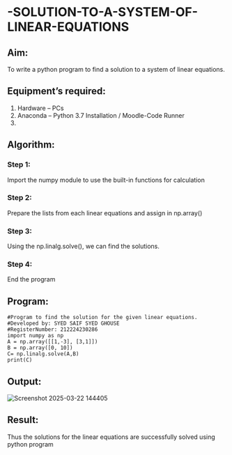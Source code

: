 # -SOLUTION-TO-A-SYSTEM-OF-LINEAR-EQUATIONS
## Aim:
To write a python program to find a solution to a system of linear equations.

## Equipment’s required:
1. 	Hardware – PCs
2. 	Anaconda – Python 3.7 Installation / Moodle-Code Runner
3. 	
## Algorithm:

### Step 1: 
Import the numpy module to use the built-in functions for calculation 
### Step 2: 
Prepare the lists from each linear equations and assign in np.array()
### Step 3: 
Using the np.linalg.solve(), we can find the solutions.
### Step 4: 
End the program

## Program:
```
#Program to find the solution for the given linear equations.
#Developed by: SYED SAIF SYED GHOUSE
#RegisterNumber: 212224230286
import numpy as np
A = np.array([[1,-3], [3,1]])
B = np.array([0, 10])
C= np.linalg.solve(A,B)
print(C)
```

## Output:

![Screenshot 2025-03-22 144405](https://github.com/user-attachments/assets/5d74e73e-fb90-44ef-a16e-51bc4e055622)

## Result: 
Thus the solutions for the linear equations are successfully solved using python program

